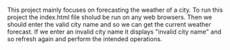 This project mainly focuses on forecasting the weather of a city.
To run this project the index.html file sholud be run on any web browsers.
Then we should enter the valid city name and so we can get the current weather forecast.
If we enter an invalid city name it displays "invalid city name" and so refresh again and perform the intended operations.
